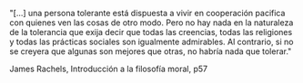 "[...] una persona tolerante está dispuesta a vivir en cooperación pacifica con quienes ven las cosas de otro modo. Pero no hay nada en la naturaleza de la tolerancia que exija decir que todas las creencias, todas las religiones y todas las prácticas sociales son igualmente admirables. Al contrario, si no se creyera que algunas son mejores que otras, no habría nada que tolerar."

James Rachels, Introducción a la filosofía moral, p57